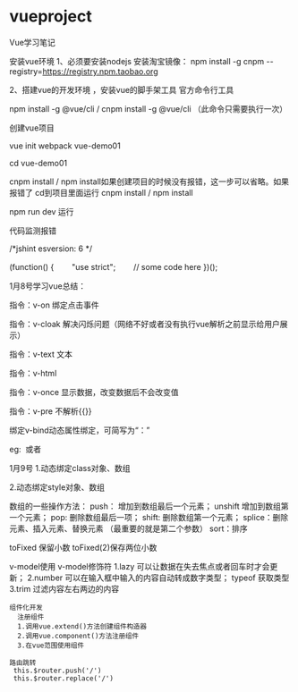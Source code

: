 # vueproject
Vue学习笔记

安装vue环境
1、必须要安装nodejs
安装淘宝镜像：
npm install -g cnpm --registry=https://registry.npm.taobao.org

2、搭建vue的开发环境 ，安装vue的脚手架工具   官方命令行工具

npm install -g @vue/cli  /   cnpm install -g @vue/cli         （此命令只需要执行一次）


创建vue项目

vue init webpack vue-demo01

cd  vue-demo01 

cnpm install   /  npm install如果创建项目的时候没有报错，这一步可以省略。如果报错了  cd到项目里面运行  cnpm install   /  npm install
		
npm run dev  运行

代码监测报错

/*jshint esversion: 6 */

(function() {　　
    "use strict";　　 // some code here
})();


1月8号学习vue总结：

  指令：v-on  绑定点击事件
  
  指令：v-cloak 解决闪烁问题（网络不好或者没有执行vue解析之前显示给用户展示）
  
  指令：v-text 文本  
  
  指令：v-html 
  
  指令：v-once 显示数据，改变数据后不会改变值
  
  指令：v-pre 不解析{{}} 
  
  绑定v-bind动态属性绑定，可简写为“：” 
  
  eg: <img :src="图片地址" >  或者 <img v-bind:src="图片地址">
  
  
  
  1月9号
  1.动态绑定class对象、数组
  
  2.动态绑定style对象、数组
  
  数组的一些操作方法：
  push： 增加到数组最后一个元素；
  unshift  增加到数组第一个元素；
  pop: 删除数组最后一项；
  shift: 删除数组第一个元素；
  splice：删除元素、插入元素、替换元素  （最重要的就是第二个参数）
  sort：排序
  
  toFixed 保留小数  toFixed(2)保存两位小数
  
  v-model使用
  v-model修饰符 
    1.lazy 可以让数据在失去焦点或者回车时才会更新；
	2.number 可以在输入框中输入的内容自动转成数字类型；
	     typeof 获取类型
	3.trim 过滤内容左右两边的内容
	
	
	组件化开发
	  注册组件 
	  1.调用vue.extend()方法创建组件构造器
	  2.调用vue.component()方法注册组件
	  3.在vue范围使用组件
	  
	路由跳转
	 this.$router.push('/')
	 this.$router.replace('/')
	 
	 
	 
	 
	 
	 
	 
	 
	 
  
